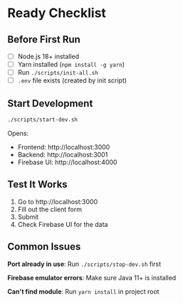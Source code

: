 # Ready Checklist

## Before First Run

- [ ] Node.js 18+ installed
- [ ] Yarn installed (`npm install -g yarn`)
- [ ] Run `./scripts/init-all.sh`
- [ ] `.env` file exists (created by init script)

## Start Development

```bash
./scripts/start-dev.sh
```

Opens:
- Frontend: http://localhost:3000
- Backend: http://localhost:3001
- Firebase UI: http://localhost:4000

## Test It Works

1. Go to http://localhost:3000
2. Fill out the client form
3. Submit
4. Check Firebase UI for the data

## Common Issues

**Port already in use**: Run `./scripts/stop-dev.sh` first

**Firebase emulator errors**: Make sure Java 11+ is installed

**Can't find module**: Run `yarn install` in project root